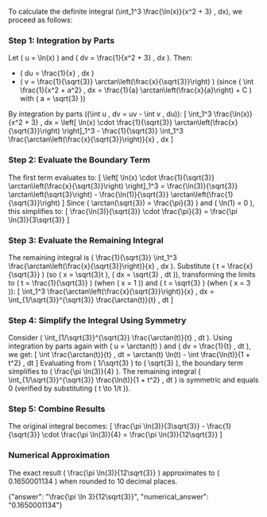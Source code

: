 

To calculate the definite integral \(\int_1^3 \frac{\ln(x)}{x^2 + 3} \, dx\), we proceed as follows:

### Step 1: Integration by Parts
Let \( u = \ln(x) \) and \( dv = \frac{1}{x^2 + 3} \, dx \). Then:
- \( du = \frac{1}{x} \, dx \)
- \( v = \frac{1}{\sqrt{3}} \arctan\left(\frac{x}{\sqrt{3}}\right) \) (since \( \int \frac{1}{x^2 + a^2} \, dx = \frac{1}{a} \arctan\left(\frac{x}{a}\right) + C \) with \( a = \sqrt{3} \))

By integration by parts (\(\int u \, dv = uv - \int v \, du\)):
\[
\int_1^3 \frac{\ln(x)}{x^2 + 3} \, dx = \left[ \ln(x) \cdot \frac{1}{\sqrt{3}} \arctan\left(\frac{x}{\sqrt{3}}\right) \right]_1^3 - \frac{1}{\sqrt{3}} \int_1^3 \frac{\arctan\left(\frac{x}{\sqrt{3}}\right)}{x} \, dx
\]

### Step 2: Evaluate the Boundary Term
The first term evaluates to:
\[
\left[ \ln(x) \cdot \frac{1}{\sqrt{3}} \arctan\left(\frac{x}{\sqrt{3}}\right) \right]_1^3 = \frac{\ln(3)}{\sqrt{3}} \arctan\left(\sqrt{3}\right) - \frac{\ln(1)}{\sqrt{3}} \arctan\left(\frac{1}{\sqrt{3}}\right)
\]
Since \( \arctan(\sqrt{3}) = \frac{\pi}{3} \) and \( \ln(1) = 0 \), this simplifies to:
\[
\frac{\ln(3)}{\sqrt{3}} \cdot \frac{\pi}{3} = \frac{\pi \ln(3)}{3\sqrt{3}}
\]

### Step 3: Evaluate the Remaining Integral
The remaining integral is \( \frac{1}{\sqrt{3}} \int_1^3 \frac{\arctan\left(\frac{x}{\sqrt{3}}\right)}{x} \, dx \). Substitute \( t = \frac{x}{\sqrt{3}} \) (so \( x = \sqrt{3}t \), \( dx = \sqrt{3} \, dt \)), transforming the limits to \( t = \frac{1}{\sqrt{3}} \) (when \( x = 1 \)) and \( t = \sqrt{3} \) (when \( x = 3 \)):
\[
\int_1^3 \frac{\arctan\left(\frac{x}{\sqrt{3}}\right)}{x} \, dx = \int_{1/\sqrt{3}}^{\sqrt{3}} \frac{\arctan(t)}{t} \, dt
\]

### Step 4: Simplify the Integral Using Symmetry
Consider \( \int_{1/\sqrt{3}}^{\sqrt{3}} \frac{\arctan(t)}{t} \, dt \). Using integration by parts again with \( u = \arctan(t) \) and \( dv = \frac{1}{t} \, dt \), we get:
\[
\int \frac{\arctan(t)}{t} \, dt = \arctan(t) \ln(t) - \int \frac{\ln(t)}{1 + t^2} \, dt
\]
Evaluating from \( 1/\sqrt{3} \) to \( \sqrt{3} \), the boundary term simplifies to \( \frac{\pi \ln(3)}{4} \). The remaining integral \( \int_{1/\sqrt{3}}^{\sqrt{3}} \frac{\ln(t)}{1 + t^2} \, dt \) is symmetric and equals 0 (verified by substituting \( t \to 1/t \)).

### Step 5: Combine Results
The original integral becomes:
\[
\frac{\pi \ln(3)}{3\sqrt{3}} - \frac{1}{\sqrt{3}} \cdot \frac{\pi \ln(3)}{4} = \frac{\pi \ln(3)}{12\sqrt{3}}
\]

### Numerical Approximation
The exact result \( \frac{\pi \ln(3)}{12\sqrt{3}} \) approximates to \( 0.1650001134 \) when rounded to 10 decimal places.

{"answer": "\\frac{\\pi \\ln 3}{12\\sqrt{3}}", "numerical_answer": "0.1650001134"}